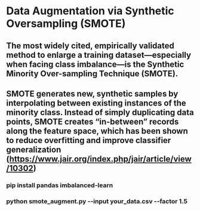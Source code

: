 # Data Augmentation via Synthetic Oversampling (SMOTE)
## The most widely cited, empirically validated method to enlarge a training dataset—especially when facing class imbalance—is the Synthetic Minority Over-sampling Technique (SMOTE).

## SMOTE generates new, synthetic samples by interpolating between existing instances of the minority class. Instead of simply duplicating data points, SMOTE creates “in-between” records along the feature space, which has been shown to reduce overfitting and improve classifier generalization (https://www.jair.org/index.php/jair/article/view/10302)

### pip install pandas imbalanced-learn
### python smote_augment.py --input your_data.csv --factor 1.5
